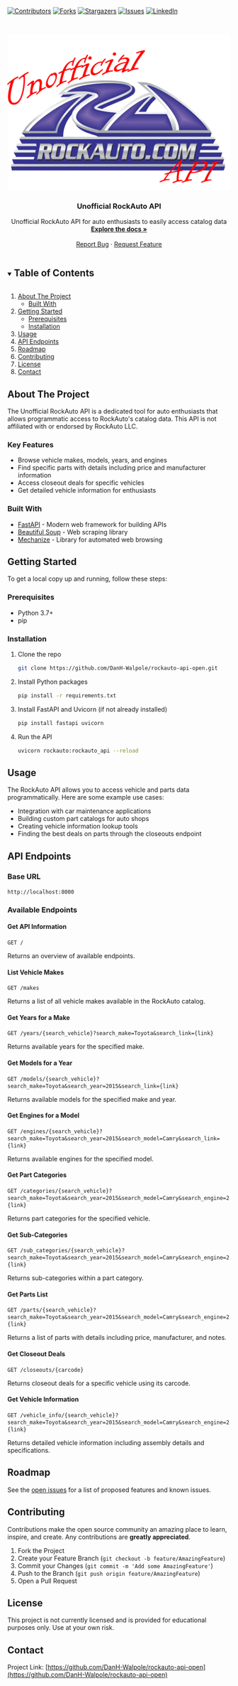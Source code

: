 <!--
*** Thanks for checking out the Best-README-Template. If you have a suggestion
*** that would make this better, please fork the repo and create a pull request
*** or simply open an issue with the tag "enhancement".
*** Thanks again! Now go create something AMAZING! :D
***
***
***
*** To avoid retyping too much info. Do a search and replace for the following:
*** github_username, repo_name, twitter_handle, email, project_title, project_description
-->



<!-- PROJECT SHIELDS -->
<!--
*** I'm using markdown "reference style" links for readability.
*** Reference links are enclosed in brackets [ ] instead of parentheses ( ).
*** See the bottom of this document for the declaration of the reference variables
*** for contributors-url, forks-url, etc. This is an optional, concise syntax you may use.
*** https://www.markdownguide.org/basic-syntax/#reference-style-links
-->
[![Contributors][contributors-shield]][contributors-url]
[![Forks][forks-shield]][forks-url]
[![Stargazers][stars-shield]][stars-url]
[![Issues][issues-shield]][issues-url]
[![LinkedIn][linkedin-shield]][linkedin-url]



<!-- PROJECT LOGO -->
<br />
<p align="center">
  <a href="https://github.com/DanH-Walpole/rockauto-api-open">
    <img src="images/RockAutoAPI.png" alt="Logo" height="350">
  </a>

  <h3 align="center">Unofficial RockAuto API</h3>

  <p align="center">
    Unofficial RockAuto API for auto enthusiasts to easily access catalog data
    <br />
    <a href="https://github.com/DanH-Walpole/rockauto-api-open"><strong>Explore the docs »</strong></a>
    <br />
    <br />
    <a href="https://github.com/DanH-Walpole/rockauto-api-open/issues">Report Bug</a>
    ·
    <a href="https://github.com/DanH-Walpole/rockauto-api-open/issues">Request Feature</a>
  </p>
</p>



<!-- TABLE OF CONTENTS -->
<details open="open">
  <summary><h2 style="display: inline-block">Table of Contents</h2></summary>
  <ol>
    <li>
      <a href="#about-the-project">About The Project</a>
      <ul>
        <li><a href="#built-with">Built With</a></li>
      </ul>
    </li>
    <li>
      <a href="#getting-started">Getting Started</a>
      <ul>
        <li><a href="#prerequisites">Prerequisites</a></li>
        <li><a href="#installation">Installation</a></li>
      </ul>
    </li>
    <li><a href="#usage">Usage</a></li>
    <li><a href="#api-endpoints">API Endpoints</a></li>
    <li><a href="#roadmap">Roadmap</a></li>
    <li><a href="#contributing">Contributing</a></li>
    <li><a href="#license">License</a></li>
    <li><a href="#contact">Contact</a></li>
  </ol>
</details>



<!-- ABOUT THE PROJECT -->
## About The Project

The Unofficial RockAuto API is a dedicated tool for auto enthusiasts that allows programmatic access to RockAuto's catalog data. This API is not affiliated with or endorsed by RockAuto LLC.

### Key Features

* Browse vehicle makes, models, years, and engines
* Find specific parts with details including price and manufacturer information
* Access closeout deals for specific vehicles
* Get detailed vehicle information for enthusiasts

### Built With

* [FastAPI](https://fastapi.tiangolo.com/) - Modern web framework for building APIs
* [Beautiful Soup](https://www.crummy.com/software/BeautifulSoup/) - Web scraping library
* [Mechanize](https://mechanize.readthedocs.io/) - Library for automated web browsing



<!-- GETTING STARTED -->
## Getting Started

To get a local copy up and running, follow these steps:

### Prerequisites

* Python 3.7+
* pip

### Installation

1. Clone the repo
   ```sh
   git clone https://github.com/DanH-Walpole/rockauto-api-open.git
   ```
2. Install Python packages
   ```sh
   pip install -r requirements.txt
   ```
3. Install FastAPI and Uvicorn (if not already installed)
   ```sh
   pip install fastapi uvicorn
   ```
4. Run the API
   ```sh
   uvicorn rockauto:rockauto_api --reload
   ```



<!-- USAGE EXAMPLES -->
## Usage

The RockAuto API allows you to access vehicle and parts data programmatically. Here are some example use cases:

* Integration with car maintenance applications
* Building custom part catalogs for auto shops
* Creating vehicle information lookup tools
* Finding the best deals on parts through the closeouts endpoint



<!-- API ENDPOINTS -->
## API Endpoints

### Base URL
```
http://localhost:8000
```

### Available Endpoints

#### Get API Information
```
GET /
```
Returns an overview of available endpoints.

#### List Vehicle Makes
```
GET /makes
```
Returns a list of all vehicle makes available in the RockAuto catalog.

#### Get Years for a Make
```
GET /years/{search_vehicle}?search_make=Toyota&search_link={link}
```
Returns available years for the specified make.

#### Get Models for a Year
```
GET /models/{search_vehicle}?search_make=Toyota&search_year=2015&search_link={link}
```
Returns available models for the specified make and year.

#### Get Engines for a Model
```
GET /engines/{search_vehicle}?search_make=Toyota&search_year=2015&search_model=Camry&search_link={link}
```
Returns available engines for the specified model.

#### Get Part Categories
```
GET /categories/{search_vehicle}?search_make=Toyota&search_year=2015&search_model=Camry&search_engine=2.5L&search_link={link}
```
Returns part categories for the specified vehicle.

#### Get Sub-Categories
```
GET /sub_categories/{search_vehicle}?search_make=Toyota&search_year=2015&search_model=Camry&search_engine=2.5L&search_category=Brake&search_link={link}
```
Returns sub-categories within a part category.

#### Get Parts List
```
GET /parts/{search_vehicle}?search_make=Toyota&search_year=2015&search_model=Camry&search_engine=2.5L&search_category=Brake&search_subcategory=Pads&search_link={link}
```
Returns a list of parts with details including price, manufacturer, and notes.

#### Get Closeout Deals
```
GET /closeouts/{carcode}
```
Returns closeout deals for a specific vehicle using its carcode.

#### Get Vehicle Information
```
GET /vehicle_info/{search_vehicle}?search_make=Toyota&search_year=2015&search_model=Camry&search_engine=2.5L&search_link={link}
```
Returns detailed vehicle information including assembly details and specifications.



<!-- ROADMAP -->
## Roadmap

See the [open issues](https://github.com/DanH-Walpole/rockauto-api-open/issues) for a list of proposed features and known issues.



<!-- CONTRIBUTING -->
## Contributing

Contributions make the open source community an amazing place to learn, inspire, and create. Any contributions are **greatly appreciated**.

1. Fork the Project
2. Create your Feature Branch (`git checkout -b feature/AmazingFeature`)
3. Commit your Changes (`git commit -m 'Add some AmazingFeature'`)
4. Push to the Branch (`git push origin feature/AmazingFeature`)
5. Open a Pull Request



<!-- LICENSE -->
## License

This project is not currently licensed and is provided for educational purposes only. Use at your own risk.



<!-- CONTACT -->
## Contact

Project Link: [https://github.com/DanH-Walpole/rockauto-api-open](https://github.com/DanH-Walpole/rockauto-api-open)



<!-- MARKDOWN LINKS & IMAGES -->
<!-- https://www.markdownguide.org/basic-syntax/#reference-style-links -->
[contributors-shield]: https://img.shields.io/github/contributors/DanH-Walpole/rockauto-api-open.svg?style=for-the-badge
[contributors-url]: https://github.com/DanH-Walpole/rockauto-api-open/graphs/contributors
[forks-shield]: https://img.shields.io/github/forks/DanH-Walpole/rockauto-api-open.svg?style=for-the-badge
[forks-url]: https://github.com/DanH-Walpole/rockauto-api-open/network/members
[stars-shield]: https://img.shields.io/github/stars/DanH-Walpole/rockauto-api-open.svg?style=for-the-badge
[stars-url]: https://github.com/DanH-Walpole/rockauto-api-open/stargazers
[issues-shield]: https://img.shields.io/github/issues/DanH-Walpole/rockauto-api-open.svg?style=for-the-badge
[issues-url]: https://github.com/DanH-Walpole/rockauto-api-open/issues
[linkedin-shield]: https://img.shields.io/badge/-LinkedIn-black.svg?style=for-the-badge&logo=linkedin&colorB=555
[linkedin-url]: https://linkedin.com/in/danwalpole
